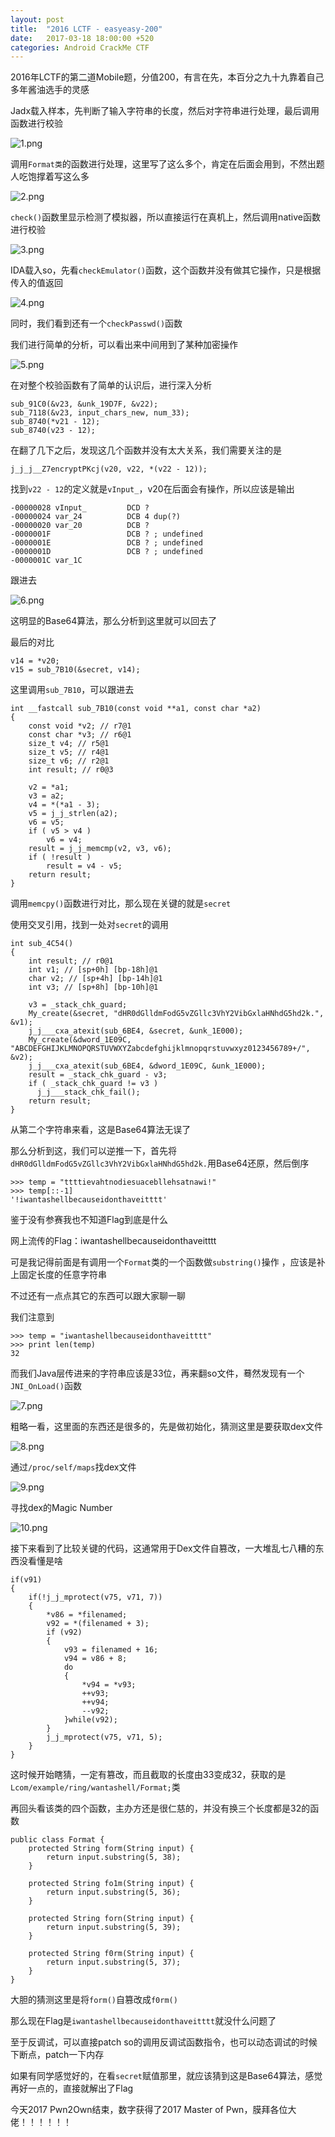 ```yaml
---
layout: post
title:  "2016 LCTF - easyeasy-200"
date:   2017-03-18 18:00:00 +520
categories: Android CrackMe CTF
---
```


2016年LCTF的第二道Mobile题，分值200，有言在先，本百分之九十九靠着自己多年酱油选手的灵感

Jadx载入样本，先判断了输入字符串的长度，然后对字符串进行处理，最后调用函数进行校验

![1.png](/assets/resources/D7929F9A772913A9A5C7BC4323315E20.png)

调用`Format类`的函数进行处理，这里写了这么多个，肯定在后面会用到，不然出题人吃饱撑着写这么多

![2.png](/assets/resources/B9BACA287C5607274E12EBC3646CC73F.png)

`check()`函数里显示检测了模拟器，所以直接运行在真机上，然后调用native函数进行校验

![3.png](/assets/resources/B671016B48EC4E567CC9873AB788B104.png)

IDA载入so，先看`checkEmulator()`函数，这个函数并没有做其它操作，只是根据传入的值返回

![4.png](/assets/resources/17E19CB1737E8290A924B2C36AEB298E.png)

同时，我们看到还有一个`checkPasswd()`函数

我们进行简单的分析，可以看出来中间用到了某种加密操作

![5.png](/assets/resources/BD021A61E412E73104873CFDF93410CB.png)

在对整个校验函数有了简单的认识后，进行深入分析
```
sub_91C0(&v23, &unk_19D7F, &v22);
sub_7118(&v23, input_chars_new, num_33);
sub_8740(*v21 - 12);
sub_8740(v23 - 12);
```

在翻了几下之后，发现这几个函数并没有太大关系，我们需要关注的是
```
j_j_j__Z7encryptPKcj(v20, v22, *(v22 - 12));
```

找到`v22 - 12`的定义就是`vInput_`，v20在后面会有操作，所以应该是输出
```
-00000028 vInput_         DCD ?
-00000024 var_24          DCB 4 dup(?)
-00000020 var_20          DCB ?
-0000001F                 DCB ? ; undefined
-0000001E                 DCB ? ; undefined
-0000001D                 DCB ? ; undefined
-0000001C var_1C 
```

跟进去

![6.png](/assets/resources/1C5C70F2313FAD8DE98F3FBEAF94B2D8.png)

这明显的Base64算法，那么分析到这里就可以回去了

最后的对比
```
v14 = *v20;
v15 = sub_7B10(&secret, v14);
```

这里调用`sub_7B10`，可以跟进去
```
int __fastcall sub_7B10(const void **a1, const char *a2)
{
    const void *v2; // r7@1
    const char *v3; // r6@1
    size_t v4; // r5@1
    size_t v5; // r4@1
    size_t v6; // r2@1
    int result; // r0@3

    v2 = *a1;
    v3 = a2;
    v4 = *(*a1 - 3);
    v5 = j_j_strlen(a2);
    v6 = v5;
    if ( v5 > v4 )
        v6 = v4;
    result = j_j_memcmp(v2, v3, v6);
    if ( !result )
        result = v4 - v5;
    return result;
}
```

调用`memcpy()`函数进行对比，那么现在关键的就是`secret`

使用交叉引用，找到一处对`secret`的调用
```
int sub_4C54()
{
    int result; // r0@1
    int v1; // [sp+0h] [bp-18h]@1
    char v2; // [sp+4h] [bp-14h]@1
    int v3; // [sp+8h] [bp-10h]@1

    v3 = _stack_chk_guard;
    My_create(&secret, "dHR0dGlldmFodG5vZGllc3VhY2VibGxlaHNhdG5hd2k.", &v1);
    j_j___cxa_atexit(sub_6BE4, &secret, &unk_1E000);
    My_create(&dword_1E09C, "ABCDEFGHIJKLMNOPQRSTUVWXYZabcdefghijklmnopqrstuvwxyz0123456789+/", &v2);
    j_j___cxa_atexit(sub_6BE4, &dword_1E09C, &unk_1E000);
    result = _stack_chk_guard - v3;
    if ( _stack_chk_guard != v3 )
      j_j___stack_chk_fail();
    return result;
}
```

从第二个字符串来看，这是Base64算法无误了

那么分析到这，我们可以逆推一下，首先将`dHR0dGlldmFodG5vZGllc3VhY2VibGxlaHNhdG5hd2k.`用Base64还原，然后倒序
```
>>> temp = "ttttievahtnodiesuacebllehsatnawi!"
>>> temp[::-1]
'!iwantashellbecauseidonthaveitttt'
```

鉴于没有参赛我也不知道Flag到底是什么

网上流传的Flag：iwantashellbecauseidonthaveitttt

可是我记得前面是有调用一个`Format`类的一个函数做`substring()`操作	，应该是补上固定长度的任意字符串

不过还有一点点其它的东西可以跟大家聊一聊

我们注意到
```
>>> temp = "iwantashellbecauseidonthaveitttt"
>>> print len(temp)
32
```

而我们Java层传进来的字符串应该是33位，再来翻so文件，蓦然发现有一个`JNI_OnLoad()`函数

![7.png](/assets/resources/33D397BEE09213CCCC91EBD701047CD3.png)

粗略一看，这里面的东西还是很多的，先是做初始化，猜测这里是要获取dex文件

![8.png](/assets/resources/69EA190E3646DA05E4BDF00AB796B149.png)

通过`/proc/self/maps`找dex文件

![9.png](/assets/resources/620241D4E9DC523CE68E049B3668B82F.png)

寻找dex的Magic Number

![10.png](/assets/resources/EB8D6B6D08A540A574F04A6D7E5C1D5C.png)

接下来看到了比较关键的代码，这通常用于Dex文件自篡改，一大堆乱七八糟的东西没看懂是啥
```
if(v91)
{
    if(!j_j_mprotect(v75, v71, 7))
    {
        *v86 = *filenamed;
        v92 = *(filenamed + 3);
        if (v92)
        {
            v93 = filenamed + 16;
            v94 = v86 + 8;
            do
            {
                *v94 = *v93;
                ++v93;
                ++v94;
                --v92;
            }while(v92);
        }
        j_j_mprotect(v75, v71, 5);
    }
}
```

这时候开始瞎猜，一定有篡改，而且截取的长度由33变成32，获取的是`Lcom/example/ring/wantashell/Format;`类

再回头看该类的四个函数，主办方还是很仁慈的，并没有换三个长度都是32的函数
```
public class Format {
    protected String form(String input) {
        return input.substring(5, 38);
    }

    protected String fo1m(String input) {
        return input.substring(5, 36);
    }

    protected String forn(String input) {
        return input.substring(5, 39);
    }

    protected String f0rm(String input) {
        return input.substring(5, 37);
    }
}
```

大胆的猜测这里是将`form()`自篡改成`f0rm()`

那么现在Flag是`iwantashellbecauseidonthaveitttt`就没什么问题了

至于反调试，可以直接patch so的调用反调试函数指令，也可以动态调试的时候下断点，patch一下内存

如果有同学感觉好的，在看`secret`赋值那里，就应该猜到这是Base64算法，感觉再好一点的，直接就解出了Flag

今天2017 Pwn2Own结束，数字获得了2017 Master of Pwn，膜拜各位大佬！！！！！！